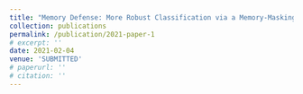 ```yaml
---
title: "Memory Defense: More Robust Classification via a Memory-Masking Autoencoder"
collection: publications
permalink: /publication/2021-paper-1
# excerpt: ''
date: 2021-02-04
venue: 'SUBMITTED'
# paperurl: ''
# citation: ''
---
```

